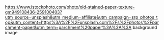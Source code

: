 https://www.istockphoto.com/photo/old-stained-paper-texture-gm949108436-259100403?utm_source=unsplash&utm_medium=affiliate&utm_campaign=srp_photos_top&utm_content=https%3A%2F%2Funsplash.com%2Fs%2Fphotos%2Fparchment-paper&utm_term=parchment%20paper%3A%3A%3A background image
